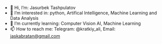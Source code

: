 - 👋 Hi, I’m: Jasurbek Tashpulatov
- 👀 I’m interested in: python, Artifical Intelligence, Machine Learning and Data Analysis
- 🌱 I’m currently learning: Computer Vision AI, Machine Learning
- 📫 How to reach me: Telegram: @kratkiy_ali, Email: jaskabratan@gmail.com
